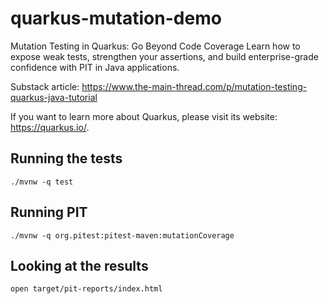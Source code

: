 # quarkus-mutation-demo

Mutation Testing in Quarkus: Go Beyond Code Coverage
Learn how to expose weak tests, strengthen your assertions, and build enterprise-grade confidence with PIT in Java applications.

Substack article: <https://www.the-main-thread.com/p/mutation-testing-quarkus-java-tutorial>

If you want to learn more about Quarkus, please visit its website: <https://quarkus.io/>.

## Running the tests

```shell script
./mvnw -q test
```

## Running PIT 

```shell script
./mvnw -q org.pitest:pitest-maven:mutationCoverage
```

## Looking at the results

```shell script
open target/pit-reports/index.html
```